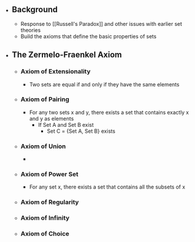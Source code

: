 - ## Background
	- Response to [[Russell's Paradox]] and other issues with earlier set theories
	- Build the axioms that define the basic properties of sets
- ## The Zermelo-Fraenkel Axiom
	- ### Axiom of Extensionality
		- Two sets are equal if and only if they have the same elements
	- ### Axiom of Pairing
		- For any two sets x and y, there exists a set that contains exactly x and y as elements
			- If Set A and Set B exist
				- Set C = {Set A, Set B} exists
	- ### Axiom of Union
		-
	- ### Axiom of Power Set
		- For any set x, there exists a set that contains all the subsets of x
	- ### Axiom of Regularity
	- ### Axiom of Infinity
	- ### Axiom of Choice